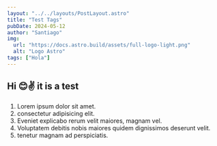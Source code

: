 ```yaml
---
layout: "../../layouts/PostLayout.astro"
title: "Test Tags"
pubDate: 2024-05-12
author: "Santiago"
img:
  url: "https://docs.astro.build/assets/full-logo-light.png"
  alt: "Logo Astro"
tags: ["Hola"]
---
```


## Hi 😊✌️ it is a test

1. Lorem ipsum dolor sit amet.
2. consectetur adipisicing elit.
3. Eveniet explicabo rerum velit maiores, magnam vel.
4. Voluptatem debitis nobis maiores quidem dignissimos deserunt velit.
5. tenetur magnam ad perspiciatis.
